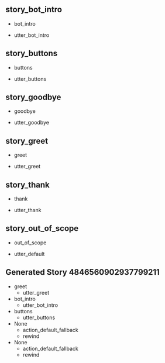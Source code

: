  <!--- The name of the story. It is not mandatory, but useful for debugging. --> 
## story_bot_intro
* bot_intro
 - utter_bot_intro 
 
## story_buttons
* buttons
 - utter_buttons

## story_goodbye
* goodbye
 - utter_goodbye

## story_greet
* greet
 - utter_greet

## story_thank
* thank
 - utter_thank

## story_out_of_scope
* out_of_scope
 - utter_default

## Generated Story 4846560902937799211
* greet
    - utter_greet
* bot_intro
    - utter_bot_intro
* buttons
    - utter_buttons
* None
    - action_default_fallback
    - rewind
* None
    - action_default_fallback
    - rewind


